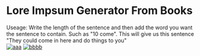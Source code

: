 <h1> Lore Impsum Generator From Books</h1>

Useage:
Write the length of the sentence and then add the word you want the sentence to contain. Such as "10 come". This will give us this sentence "They could come in here and do things to you"
<br>
<a href="https://imgbb.com/"><img src="https://i.ibb.co/93V2zJF/aaa.png" alt="aaa" border="0"></a>
<a href="https://imgbb.com/"><img src="https://i.ibb.co/641cpq0/bbbb.png" alt="bbbb" border="0"></a>
